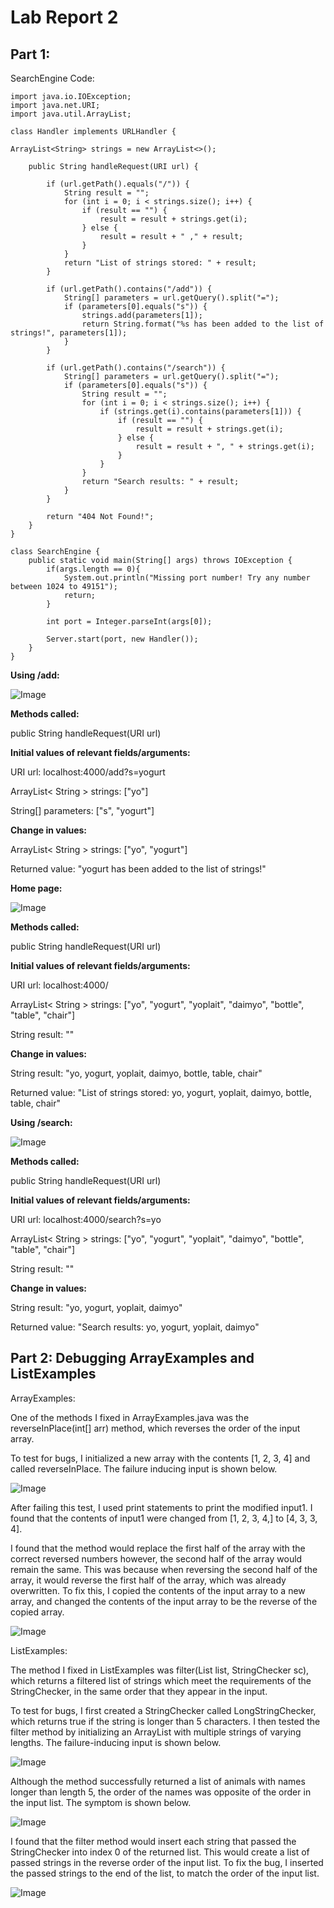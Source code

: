 # Lab Report 2

## Part 1:

SearchEngine Code:

    import java.io.IOException;
    import java.net.URI;
    import java.util.ArrayList;

    class Handler implements URLHandler {

    ArrayList<String> strings = new ArrayList<>();

        public String handleRequest(URI url) {

            if (url.getPath().equals("/")) {
                String result = "";
                for (int i = 0; i < strings.size(); i++) {
                    if (result == "") {
                        result = result + strings.get(i);
                    } else {
                        result = result + " ," + result;
                    }
                }
                return "List of strings stored: " + result;
            }

            if (url.getPath().contains("/add")) {
                String[] parameters = url.getQuery().split("=");
                if (parameters[0].equals("s")) {
                    strings.add(parameters[1]);
                    return String.format("%s has been added to the list of strings!", parameters[1]);
                }
            }

            if (url.getPath().contains("/search")) {
                String[] parameters = url.getQuery().split("=");
                if (parameters[0].equals("s")) {
                    String result = "";
                    for (int i = 0; i < strings.size(); i++) {
                        if (strings.get(i).contains(parameters[1])) {
                            if (result == "") {
                                result = result + strings.get(i);
                            } else {
                                result = result + ", " + strings.get(i);
                            }
                        }
                    }
                    return "Search results: " + result;
                }
            }

            return "404 Not Found!";
        }
    }

    class SearchEngine {
        public static void main(String[] args) throws IOException {
            if(args.length == 0){
                System.out.println("Missing port number! Try any number between 1024 to 49151");
                return;
            }

            int port = Integer.parseInt(args[0]);

            Server.start(port, new Handler());
        }
    }

**Using /add:**

![Image](searchengine_add.png)

**Methods called:**

public String handleRequest(URI url)

**Initial values of relevant fields/arguments:**

URI url: localhost:4000/add?s=yogurt

ArrayList< String > strings: ["yo"]

String[] parameters: ["s", "yogurt"]

**Change in values:**

ArrayList< String > strings: ["yo", "yogurt"]

Returned value: "yogurt has been added to the list of strings!"

**Home page:**

![Image](searchengine_home.png)

**Methods called:**

public String handleRequest(URI url)

**Initial values of relevant fields/arguments:**

URI url: localhost:4000/

ArrayList< String > strings: ["yo", "yogurt", "yoplait", "daimyo", "bottle", "table", "chair"]

String result: ""

**Change in values:**

String result: "yo, yogurt, yoplait, daimyo, bottle, table, chair"

Returned value: "List of strings stored: yo, yogurt, yoplait, daimyo, bottle, table, chair"

**Using /search:**

![Image](searchengine_search.png)

**Methods called:**

public String handleRequest(URI url)

**Initial values of relevant fields/arguments:**

URI url: localhost:4000/search?s=yo

ArrayList< String > strings: ["yo", "yogurt", "yoplait", "daimyo", "bottle", "table", "chair"]

String result: ""

**Change in values:**

String result: "yo, yogurt, yoplait, daimyo"

Returned value: "Search results: yo, yogurt, yoplait, daimyo"

## Part 2: Debugging ArrayExamples and ListExamples

ArrayExamples:

One of the methods I fixed in ArrayExamples.java was the reverseInPlace(int[] arr) method, which reverses the order of the input array.

To test for bugs, I initialized a new array with the contents [1, 2, 3, 4] and called reverseInPlace. The failure inducing input is shown below.

![Image](reverseInPlace_test.png)

After failing this test, I used print statements to print the modified input1. I found that the contents of input1 were changed from [1, 2, 3, 4,] to [4, 3, 3, 4].

I found that the method would replace the first half of the array with the correct reversed numbers however, the second half of the array would remain the same. This was because when reversing the second half of the array, it would reverse the first half of the array, which was already overwritten. To fix this, I copied the contents of the input array to a new array, and changed the contents of the input array to be the reverse of the copied array.

![Image](reverseInPlace_fixed.png)

ListExamples:

The method I fixed in ListExamples was filter(List<String> list, StringChecker sc), which returns a filtered list of strings which meet the requirements of the StringChecker, in the same order that they appear in the input.

To test for bugs, I first created a StringChecker called LongStringChecker, which returns true if the string is longer than 5 characters. I then tested the filter method by initializing an ArrayList with multiple strings of varying lengths. The failure-inducing input is shown below.

![Image](filtertest.png)

Although the method successfully returned a list of animals with names longer than length 5, the order of the names was opposite of the order in the input list. The symptom is shown below.

![Image](filter_symptom.png)

I found that the filter method would insert each string that passed the StringChecker into index 0 of the returned list. This would create a list of passed strings in the reverse order of the input list. To fix the bug, I inserted the passed strings to the end of the list, to match the order of the input list.

![Image](filter_fix.png)